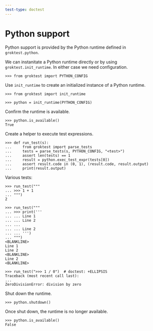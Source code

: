 ```yaml
---
test-type: doctest
---
```


# Python support

Python support is provided by the Python runtime defined in
`groktest.python`.

We can instanitate a Python runtime directly or by using
`groktest.init_runtime`. In either case we need configuration.

    >>> from groktest import PYTHON_CONFIG

Use `init_runtime` to create an initialized instance of a Python
runtime.

    >>> from groktest import init_runtime

    >>> python = init_runtime(PYTHON_CONFIG)

Confirm the runtime is available.

    >>> python.is_available()
    True

Create a helper to execute test expressions.

    >>> def run_test(s):
    ...     from groktest import parse_tests
    ...     tests = parse_tests(s, PYTHON_CONFIG, "<test>")
    ...     assert len(tests) == 1
    ...     result = python.exec_test_expr(tests[0])
    ...     assert result.code in (0, 1), (result.code, result.output)
    ...     print(result.output)

Various tests:

    >>> run_test("""
    ... >>> 1 + 1
    ... """)
    2

    >>> run_test("""
    ... >>> print('''
    ... ... Line 1
    ... ... Line 2
    ... ...
    ... ... Line 2
    ... ... ''')
    ... """)
    <BLANKLINE>
    Line 1
    Line 2
    <BLANKLINE>
    Line 2
    <BLANKLINE>

    >>> run_test(">>> 1 / 0")  # doctest: +ELLIPSIS
    Traceback (most recent call last):
    ...
    ZeroDivisionError: division by zero

Shut down the runtime.

    >>> python.shutdown()

Once shut down, the runtime is no longer available.

    >>> python.is_available()
    False
